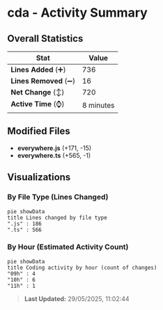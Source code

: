 # cda - Activity Summary 

## Overall Statistics

| Stat                   | Value                                                             |
| ---------------------- | ----------------------------------------------------------------- |
| **Lines Added** (➕)   | 736                                          |
| **Lines Removed** (➖) | 16                                        |
| **Net Change** (↕)    | 720                |
| **Active Time** (⌚)   | 8 minutes |


## Modified Files
- **everywhere.js** (+171, -15)
- **everywhere.ts** (+565, -1)

## Visualizations

### By File Type (Lines Changed)

```mermaid
pie showData
title Lines changed by file type
".js" : 186
".ts" : 566
```

### By Hour (Estimated Activity Count)

```mermaid
pie showData
title Coding activity by hour (count of changes)
"09h" : 4
"10h" : 6
"11h" : 1
```


> **Last Updated:** 29/05/2025, 11:02:44
